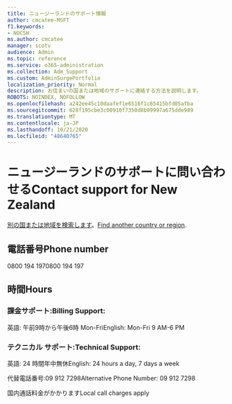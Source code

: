 ```yaml
---
title: ニュージーランドのサポート情報
author: cmcatee-MSFT
f1.keywords:
- NOCSH
ms.author: cmcatee
manager: scotv
audience: Admin
ms.topic: reference
ms.service: o365-administration
ms.collection: Adm_Support
ms.custom: AdminSurgePortfolio
localization_priority: Normal
description: お住まいの国または地域のサポートに連絡する方法を説明します。
ROBOTS: NOINDEX, NOFOLLOW
ms.openlocfilehash: a242ee45c10daafef1e6516f1c65415bfd05afba
ms.sourcegitcommit: 628f195cbe3c00910f7350d8b09997a675dde989
ms.translationtype: MT
ms.contentlocale: ja-JP
ms.lasthandoff: 10/21/2020
ms.locfileid: "48640765"
---
```

# <a name="contact-support-for-new-zealand"></a><span data-ttu-id="ce9a2-103">ニュージーランドのサポートに問い合わせる</span><span class="sxs-lookup"><span data-stu-id="ce9a2-103">Contact support for New Zealand</span></span>

<span data-ttu-id="ce9a2-104">[別の国または地域を検索します](../contact-support-for-business-products.md)。</span><span class="sxs-lookup"><span data-stu-id="ce9a2-104">[Find another country or region](../contact-support-for-business-products.md).</span></span>

## <a name="phone-number"></a><span data-ttu-id="ce9a2-105">電話番号</span><span class="sxs-lookup"><span data-stu-id="ce9a2-105">Phone number</span></span>
<span data-ttu-id="ce9a2-106">0800 194 197</span><span class="sxs-lookup"><span data-stu-id="ce9a2-106">0800 194 197</span></span>

## <a name="hours"></a><span data-ttu-id="ce9a2-107">時間</span><span class="sxs-lookup"><span data-stu-id="ce9a2-107">Hours</span></span>
### <a name="billing-support"></a><span data-ttu-id="ce9a2-108">課金サポート:</span><span class="sxs-lookup"><span data-stu-id="ce9a2-108">Billing Support:</span></span>

<span data-ttu-id="ce9a2-109">英語: 午前9時から午後6時 Mon-Fri</span><span class="sxs-lookup"><span data-stu-id="ce9a2-109">English: Mon-Fri 9 AM-6 PM</span></span>

### <a name="technical-support"></a><span data-ttu-id="ce9a2-110">テクニカル サポート:</span><span class="sxs-lookup"><span data-stu-id="ce9a2-110">Technical Support:</span></span>

<span data-ttu-id="ce9a2-111">英語: 24 時間年中無休</span><span class="sxs-lookup"><span data-stu-id="ce9a2-111">English: 24 hours a day, 7 days a week</span></span>

<span data-ttu-id="ce9a2-112">代替電話番号:09 912 7298</span><span class="sxs-lookup"><span data-stu-id="ce9a2-112">Alternative Phone Number: 09 912 7298</span></span>

<span data-ttu-id="ce9a2-113">国内通話料金がかかります</span><span class="sxs-lookup"><span data-stu-id="ce9a2-113">Local call charges apply</span></span>
